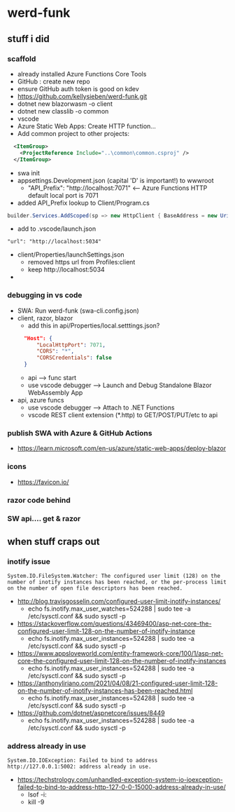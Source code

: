 # werd-funk

## stuff i did

### scaffold
* already installed Azure Functions Core Tools
* GitHub : create new repo
* ensure GitHub auth token is good on kdev
* https://github.com/kellysieben/werd-funk.git
* dotnet new blazorwasm -o client
* dotnet new classlib -o common
* vscode
* Azure Static Web Apps: Create HTTP function…
* Add common project to other projects:
```xml
  <ItemGroup>
    <ProjectReference Include="..\common\common.csproj" />
  </ItemGroup>
```
* swa init
* appsettings.Development.json (capital 'D' is important!) to wwwroot
    + "API_Prefix": "http://localhost:7071"   <-- Azure Functions HTTP default local port is 7071
* added API_Prefix lookup to Client/Program.cs
```cs
builder.Services.AddScoped(sp => new HttpClient { BaseAddress = new Uri(builder.Configuration["API_Prefix"] ?? builder.HostEnvironment.BaseAddress) });
```
* add to .vscode/launch.json
```
"url": "http://localhost:5034"
```
* client/Properties/launchSettings.json
  + removed https url from Profiles:client
  + keep http://localhost:5034
* 

### debugging in vs code
* SWA: Run werd-funk (swa-cli.config.json)
* client, razor, blazor
  + add this in api/Properties/local.setttings.json?
  ```json
    "Host": {
        "LocalHttpPort": 7071,
        "CORS": "*",
        "CORSCredentials": false
    }
  ```
  + api --> func start
  + use vscode debugger --> Launch and Debug Standalone Blazor WebAssembly App
* api, azure funcs
  + use vscode debugger --> Attach to .NET Functions
  + vscode REST client extension (*.http) to GET/POST/PUT/etc to api

### publish SWA with Azure & GitHub Actions
* https://learn.microsoft.com/en-us/azure/static-web-apps/deploy-blazor

### icons
* https://favicon.io/

### razor code behind

### SW api.... get & razor

## when stuff craps out

### inotify issue
```
System.IO.FileSystem.Watcher: The configured user limit (128) on the number of inotify instances has been reached, or the per-process limit on the number of open file descriptors has been reached.
```
* http://blog.travisgosselin.com/configured-user-limit-inotify-instances/
  + echo fs.inotify.max_user_watches=524288 | sudo tee -a /etc/sysctl.conf && sudo sysctl -p
* https://stackoverflow.com/questions/43469400/asp-net-core-the-configured-user-limit-128-on-the-number-of-inotify-instance
  + echo fs.inotify.max_user_instances=524288 | sudo tee -a /etc/sysctl.conf && sudo sysctl -p
* https://www.appsloveworld.com/entity-framework-core/100/1/asp-net-core-the-configured-user-limit-128-on-the-number-of-inotify-instances
  + echo fs.inotify.max_user_instances=524288 | sudo tee -a /etc/sysctl.conf && sudo sysctl -p
* https://anthonyliriano.com/2021/04/08/21-configured-user-limit-128-on-the-number-of-inotify-instances-has-been-reached.html
  + echo fs.inotify.max_user_instances=524288 | sudo tee -a /etc/sysctl.conf && sudo sysctl -p
* https://github.com/dotnet/aspnetcore/issues/8449
  + echo fs.inotify.max_user_instances=524288 | sudo tee -a /etc/sysctl.conf && sudo sysctl -p

### address already in use
```
System.IO.IOException: Failed to bind to address http://127.0.0.1:5002: address already in use.
```
* https://techstrology.com/unhandled-exception-system-io-ioexception-failed-to-bind-to-address-http-127-0-0-15000-address-already-in-use/
  + lsof -i:<port>
  + kill -9 <pid>